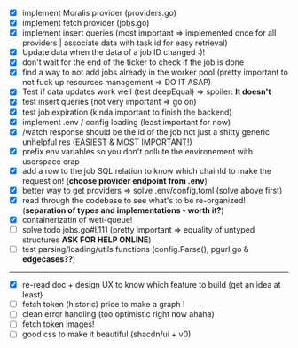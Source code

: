 - [x] implement Moralis provider (providers.go)
- [x] implement fetch provider (jobs.go)
- [x] implement insert queries (most important => implemented once for all providers | associate data with task id for easy retrieval)
- [x] Update data when the data of a job ID changed :)!
- [x] don't wait for the end of the ticker to check if the job is done
- [x] find a way to not add jobs already in the worker pool (pretty important to not fuck up resources management => DO IT ASAP)
- [x] Test if data updates work well (test deepEqual) => spoiler: **It doesn't**
- [x] test insert queries (not very important => go on)
- [x] test job expiration (kinda important to finish the backend)
- [x] implement .env / config loading (least important for now)
- [x] /watch response should be the id of the job not just a shitty generic unhelpful res (EASIEST & MOST IMPORTANT!)
- [x] prefix env variables so you don't pollute the environement with userspace crap
- [x] add a row to the job SQL relation to know which chainId to make the request on! (**choose provider endpoint from .env**)
- [x] better way to get providers => solve .env/config.toml (solve above first)
- [x] read through the codebase to see what's to be re-organized! (**separation of types and implementations - worth it?**)
- [x] containerizatin of weti-queue!
- [ ] solve todo jobs.go#l.111 (pretty important => equality of untyped structures **ASK FOR HELP ONLINE**)
- [ ] test parsing/loading/utils functions (config.Parse(), pgurl.go & **edgecases??**)
- - -
- [x] re-read doc + design UX to know which feature to build (get an idea at least)
- [ ] fetch token (historic) price to make a graph !
- [ ] clean error handling (too optimistic right now ahaha)
- [ ] fetch token images!
- [ ] good css to make it beautiful (shacdn/ui + v0)